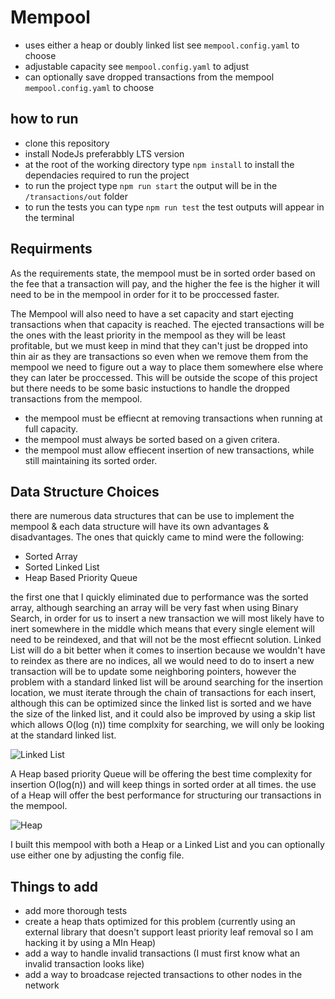 # Mempool

- uses either a heap or doubly linked list see ```mempool.config.yaml``` to choose
- adjustable capacity see ```mempool.config.yaml``` to adjust
- can optionally save dropped transactions from the mempool  ```mempool.config.yaml``` to choose

## how to run 
- clone this repository
- install NodeJs preferabbly LTS version
- at the root of the working directory type ```npm install``` to install the dependacies required to run the project
- to run the project type ```npm run start``` the output will be in the ```/transactions/out``` folder 
- to run the tests you can type ```npm run test``` the test outputs will appear in the terminal

## Requirments
As the requirements state, the mempool must be in sorted order based on the fee that a transaction will pay, and the higher the fee is the higher it will need to be in the mempool in order for it to be proccessed faster. 

The Mempool will also need to have a set capacity and start ejecting transactions when that capacity is reached. The ejected transactions will be the ones with the least priority in the mempool as they will be least profitable, but we must keep in mind that they can't just be dropped into thin air as they are transactions so even when we remove them from the mempool we need to figure out a way to place them somewhere else where they can later be proccessed. This will be outside the scope of this project but there needs to be some basic instuctions to handle the dropped transactions from the mempool. 

- the mempool must be effiecnt at removing transactions when running at full capacity.
- the mempool must always be sorted based on a given critera. 
- the mempool must allow effiecent insertion of new transactions, while still maintaining its sorted order. 

## Data Structure Choices 
there are numerous data structures that can be use to implement the mempool & each data structure will have its own advantages & disadvantages. The ones that quickly came to mind were the following: 
- Sorted Array 
- Sorted Linked List 
- Heap Based Priority Queue 

the first one that I quickly eliminated due to performance was the sorted array, although searching an array will be very fast when using Binary Search, in order for us to insert a new transaction we will most likely have to inert somewhere in the middle which means that every single element will need to be reindexed, and that will not be the most effiecnt solution. 
Linked List will do a bit better when it comes to insertion because we wouldn't have to reindex as there are no indices, all we would need to do to insert a new transaction will be to update some neighboring pointers, however the problem with a standard linked list will be around searching for the insertion location, we must iterate through the chain of transactions for each insert, although this can be optimized since the linked list is sorted and we have the size of the linked list, and it could also be improved by using a skip list which allows O(log (n)) time complxity for searching, we will only be looking at the standard linked list.

![Linked List](https://i.ibb.co/Vm6Tgby/linked-List.png)

A Heap based priority Queue will be offering the best time complexity for insertion O(log(n)) and will keep things in sorted order at all times. the use of a Heap will offer the best performance for structuring our transactions in the mempool. 

![Heap](https://i.ibb.co/XFQp4NG/heap.png)


I built this mempool with both a Heap or a Linked List and you can optionally use either one by adjusting the config file. 

## Things to add 
- add more thorough tests 
- create a heap thats optimized for this problem (currently using an external library that doesn't support least priority leaf removal so I am hacking it by using a MIn Heap)
- add a way to handle invalid transactions (I must first know what an invalid transaction looks like)
- add a way to broadcase rejected transactions to other nodes in the network 